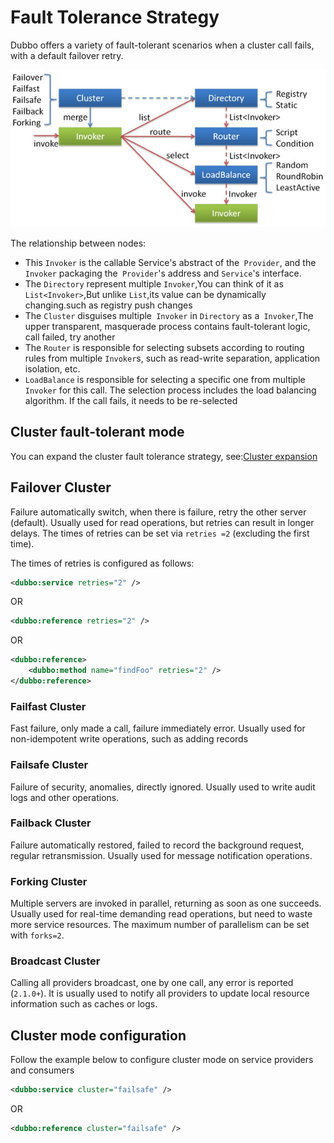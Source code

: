 # Fault Tolerance Strategy

Dubbo offers a variety of fault-tolerant scenarios when a cluster call fails, with a default failover retry.

![cluster](../sources/images/cluster.jpg)

The relationship between nodes:

* This `Invoker` is the callable Service's abstract of the` Provider`, and the `Invoker` packaging the` Provider`'s address and `Service`'s interface.
*  The `Directory` represent multiple `Invoker`,You can think of it as `List<Invoker>`,But unlike `List`,its value  can be dynamically changing.such as registry push changes
*  The `Cluster` disguises multiple` Invoker` in `Directory` as a` Invoker`,The upper transparent, masquerade process contains fault-tolerant logic, call failed, try another
* The `Router` is responsible for selecting subsets according to routing rules from multiple `Invoker`s, such as read-write separation, application isolation, etc.
* `LoadBalance` is responsible for selecting a specific one from multiple` Invoker` for this call. The selection process includes the load balancing algorithm. If the call fails, it needs to be re-selected

## Cluster fault-tolerant mode

You can expand the cluster fault tolerance strategy, see:[Cluster expansion](http://dubbo.apache.org/books/dubbo-dev-book-en/impls/cluster.html)

## Failover Cluster

Failure automatically switch, when there is failure, retry the other server (default). Usually used for read operations, but retries can result in longer delays. The times of retries can be set via `retries =2` (excluding the first time).

The times of retries is configured as follows:

```xml
<dubbo:service retries="2" />
```

OR

```xml
<dubbo:reference retries="2" />
```

OR

```xml
<dubbo:reference>
    <dubbo:method name="findFoo" retries="2" />
</dubbo:reference>
```

### Failfast Cluster

Fast failure, only made a call, failure immediately error. Usually used for non-idempotent write operations, such as adding records

### Failsafe Cluster

Failure of security, anomalies, directly ignored. Usually used to write audit logs and other operations.

### Failback Cluster

Failure automatically restored, failed to record the background request, regular retransmission. Usually used for message notification operations.

### Forking Cluster

Multiple servers are invoked in parallel, returning as soon as one succeeds. Usually used for real-time demanding read operations, but need to waste more service resources. The maximum number of parallelism can be set with `forks=2`.

### Broadcast Cluster

Calling all providers broadcast, one by one call, any error is reported (`2.1.0+`). It is usually used to notify all providers to update local resource information such as caches or logs.

## Cluster mode configuration

Follow the example below to configure cluster mode on service providers and consumers

```xml
<dubbo:service cluster="failsafe" />
```

OR

```xml
<dubbo:reference cluster="failsafe" />
```
